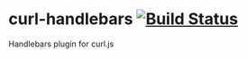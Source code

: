 curl-handlebars [![Build Status](https://travis-ci.org/jsedlacek/curl-handlebars.png)](https://travis-ci.org/jsedlacek/curl-handlebars)
=========

Handlebars plugin for curl.js
